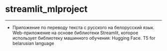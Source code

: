 # streamlit_mlproject
_________________________________________
* Приложение по переводу текста с русского на белорусский язык.
Web-приложение на основе библиотеки Streamlit, которое использует библиотеку машинного обучения: Hugging Face.
T5 for belarusian language
